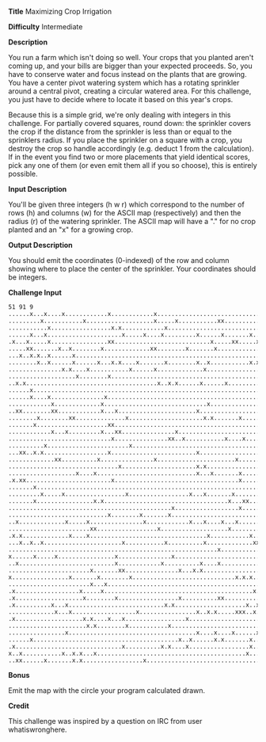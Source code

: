 **Title** Maximizing Crop Irrigation

**Difficulty** Intermediate

**Description**

You run a farm which isn't doing so well. Your crops that you planted aren't coming up, and your bills are bigger than your expected proceeds. So, you have to conserve water and focus instead on the plants that are growing. You have a center pivot watering system which has a rotating sprinkler around a central pivot, creating a circular watered area. For this challenge, you just have to decide where to locate it based on this year's crops. 

Because this is a simple grid, we're only dealing with integers in this challenge. For partially covered squares, round down: the sprinkler covers the crop if the distance from the sprinkler is less than or equal to the sprinklers radius. If you place the sprinkler on a square with a crop, you destroy the crop so handle accordingly (e.g. deduct 1 from the calculation). If in the event you find two or more placements that yield identical scores, pick any one of them (or even emit them all if you so choose), this is entirely possible. 

**Input Description**

You'll be given three integers (h w r) which correspond to the number of rows (h) and columns (w) for the ASCII map (respectively) and then the radius (r) of the watering sprinkler. The ASCII map will have a "." for no crop planted and an "x" for a growing crop.

**Output Description**

You should emit the coordinates (0-indexed) of the row and column showing where to place the center of the sprinkler. Your coordinates should be integers. 

**Challenge Input**

    51 91 9
    ......x...x....x............x............x.................................x...............
    .........x...........x...................x.....x...........xx.............x................
    ...........x.................x.x............x..........................x................x..
    ......x...x.....................x.....x....x.........x......x.......x...x..................
    .x...x.....x................xx...........................x.....xx.....x............x.......
    .....xx.......x..x........x.............xx........x.......x.....................x.......x..
    ...x..x.x..x......x..............................................................x...x.....
    ........x..x......x......x...x.x....x.......x........x..x...........x.x...x..........xx....
    ...............x.x....x...........x......x.............x..........................x........
    ...................x........x..............................................................
    ..x.x.....................................x..x.x......x......x.............................
    ......x.............................................................................x..x...
    ......x....x...............x...............................................................
    ............x.............x.............................x...............x................x.
    ..xx........xx............x...x......................x.....................................
    ........x........xx..............x.....................x.x.......x........................x
    .......x....................xx.............................................................
    ............x...x.........x...xx...............x...........................................
    .............................x...............xx..x...........x....x........x...x.......x.x.
    ..........x.......................x.....................................x..................
    ...xx..x.x..................x........................x.....................x..x.......x....
    .............xx..........x...............x......................x.........x.........x....x.
    ...............................x.....................x.x...................................
    ...................x....x............................x...x.......x.............x....x.x....
    .x.xx........................x...................................x.....x.......xx..........
    .......x...................................................................................
    .........x.....x.................x.................x...x.......x..................x........
    .......x................x.x...................................x...xx....x.....x...x........
    ..............................................x..................x.........................
    ............................x........x.......x............................................x
    ..x.............x.....x...............x............x...x....x...x..........................
    .......................xx.................x...................x...................x.......x
    .x.x.............x....x.................................x...........x..x..........x.....x..
    ...x..x..x......................x...........x..........x.............xxx....x..........x...
    ...........................................................x...............................
    x......x.....x................x...............x....................................x.......
    ..x...........................x............x..........x....x..............................x
    .......................x.......xx...............x...x.x.................x..x............x..
    x................x.......x........x.............................x.x.x...................x.x
    .......................x...x.......................................................x.......
    .x..................x.....x..........................................x...........x.........
    .x...................x........x.................x..........xx..................x..x........
    .x..........x...x...........................x.x....................x..x.......x............
    .............x...x..................x................x..x.x.....xxx..x...xx..x.............
    .x...................x.x....x...x.................x.............................x.....x....
    ......................x.x........x...........x...................................x......x..
    ................x....................................x....x....x......x..............x..x..
    ......x.........................................x..x......x.x.......x......................
    .x..............................x..........x.x....x.................x......................
    x..x...........x..x.x...x..........................................x..............xx.......
    ..xx......x.......x.x.................x......................................x.............

**Bonus**

Emit the map with the circle your program calculated drawn. 

**Credit**

This challenge was inspired by a question on IRC from user whatiswronghere. 

